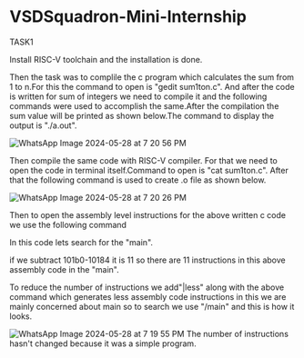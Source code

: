 # VSDSquadron-Mini-Internship
TASK1

 Install RISC-V toolchain and the installation is done.

Then the task was to complile the c program which calculates the sum from 1 to n.For this the command to open is "gedit sum1ton.c".
And after the code is written for sum of integers we need to compile it and the following commands were used to accomplish the same.After the compilation the sum value will be printed as shown below.The command to display the output is "./a.out".

![WhatsApp Image 2024-05-28 at 7 20 56 PM](https://github.com/nandhini-palanimuthu/VSDSquadron-Mini-Internship/assets/170846569/32c13486-2811-4d56-86c3-d7f7414742a8)

Then compile the same code with RISC-V compiler. For that we need to open the code in terminal itself.Command to open is "cat sum1ton.c".
After that the following command is used to create .o file as shown below.

![WhatsApp Image 2024-05-28 at 7 20 26 PM](https://github.com/nandhini-palanimuthu/VSDSquadron-Mini-Internship/assets/170846569/9ac9502c-0e2b-4956-94ec-e4ff7e819274)

Then to open the assembly level instructions for the above written c code we use the following command

In this code lets search for the "main".

if we subtract 101b0-10184 it is 11 so there are 11 instructions in this above assembly code in the "main".

To reduce the number of instructions we add"|less" along with the above command which generates less assembly code instructions in this we are mainly concerned about main so to search we use "/main" and this is how it looks.

![WhatsApp Image 2024-05-28 at 7 19 55 PM](https://github.com/nandhini-palanimuthu/VSDSquadron-Mini-Internship/assets/170846569/e9e4471b-f893-4089-806b-67b626ef4b77)
The number of instructions hasn't changed because it was a simple program.
